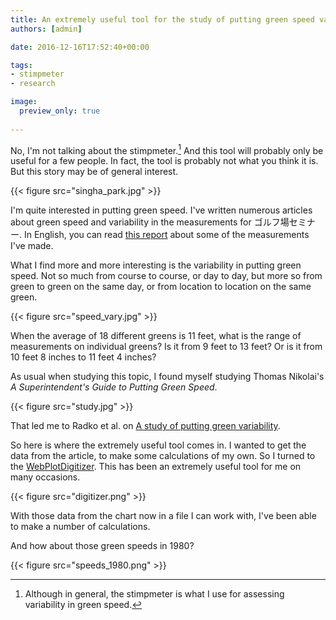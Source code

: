 ```yaml
---
title: An extremely useful tool for the study of putting green speed variability
authors: [admin]

date: 2016-12-16T17:52:40+00:00

tags:
- stimpmeter 
- research

image:
  preview_only: true
  
---
```


No, I'm not talking about the stimpmeter.[^1] And this tool will probably only be useful for a few people. In fact, the tool is probably not what you think it is. But this story may be of general interest.

[^1]: Although in general, the stimpmeter is what I use for assessing variability in green speed.

{{< figure src="singha_park.jpg" >}}

I'm quite interested in putting green speed. I've written numerous articles about green speed and variability in the measurements for ゴルフ場セミナー. In English, you can read [this report](https://www.files.asianturfgrass.com/20120802_data_report.pdf) about some of the measurements I've made. 

What I find more and more interesting is the variability in putting green speed. Not so much from course to course, or day to day, but more so from green to green on the same day, or from location to location on the same green.

 {{< figure src="speed_vary.jpg" >}}

When the average of 18 different greens is 11 feet, what is the range of measurements on individual greens? Is it from 9 feet to 13 feet? Or is it from 10 feet 8 inches to 11 feet 4 inches? 

As usual when studying this topic, I found myself studying Thomas Nikolai's *A Superintendent's Guide to Putting Green Speed*.

{{< figure src="study.jpg" >}}

That led me to Radko et al. on [A study of putting green variability](http://tic.msu.edu/tgif/flink?recno=8615).

So here is where the extremely useful tool comes in. I wanted to get the data from the article, to make some calculations of my own. So I turned to the [WebPlotDigitizer](https://automeris.io/WebPlotDigitizer/). This has been an extremely useful tool for me on many occasions.

{{< figure src="digitizer.png" >}}

With those data from the chart now in a file I can work with, I've been able to make a number of calculations. 

And how about those green speeds in 1980?

{{< figure src="speeds_1980.png" >}}
